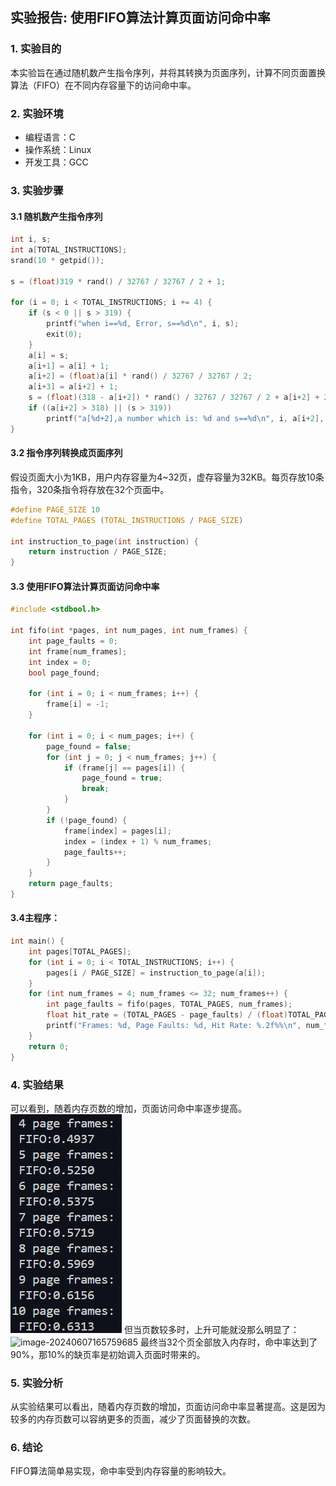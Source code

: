 ## 实验报告: 使用FIFO算法计算页面访问命中率

### 1. 实验目的

本实验旨在通过随机数产生指令序列，并将其转换为页面序列，计算不同页面置换算法（FIFO）在不同内存容量下的访问命中率。


### 2. 实验环境

- 编程语言：C
- 操作系统：Linux
- 开发工具：GCC

### 3. 实验步骤

#### 3.1 随机数产生指令序列

```c
int i, s;
int a[TOTAL_INSTRUCTIONS];
srand(10 * getpid());

s = (float)319 * rand() / 32767 / 32767 / 2 + 1;

for (i = 0; i < TOTAL_INSTRUCTIONS; i += 4) {
    if (s < 0 || s > 319) {
        printf("when i==%d, Error, s==%d\n", i, s);
        exit(0);
    }
    a[i] = s;
    a[i+1] = a[i] + 1;
    a[i+2] = (float)a[i] * rand() / 32767 / 32767 / 2;
    a[i+3] = a[i+2] + 1;
    s = (float)(318 - a[i+2]) * rand() / 32767 / 32767 / 2 + a[i+2] + 2;
    if ((a[i+2] > 318) || (s > 319))
        printf("a[%d+2],a number which is: %d and s==%d\n", i, a[i+2], s);
}
```

#### 3.2 指令序列转换成页面序列

假设页面大小为1KB，用户内存容量为4~32页，虚存容量为32KB。每页存放10条指令，320条指令将存放在32个页面中。

```c
#define PAGE_SIZE 10
#define TOTAL_PAGES (TOTAL_INSTRUCTIONS / PAGE_SIZE)

int instruction_to_page(int instruction) {
    return instruction / PAGE_SIZE;
}
```

#### 3.3 使用FIFO算法计算页面访问命中率

```c
#include <stdbool.h>

int fifo(int *pages, int num_pages, int num_frames) {
    int page_faults = 0;
    int frame[num_frames];
    int index = 0;
    bool page_found;

    for (int i = 0; i < num_frames; i++) {
        frame[i] = -1;
    }

    for (int i = 0; i < num_pages; i++) {
        page_found = false;
        for (int j = 0; j < num_frames; j++) {
            if (frame[j] == pages[i]) {
                page_found = true;
                break;
            }
        }
        if (!page_found) {
            frame[index] = pages[i];
            index = (index + 1) % num_frames;
            page_faults++;
        }
    }
    return page_faults;
}

```

#### 3.4主程序：

```cpp
int main() {
    int pages[TOTAL_PAGES];
    for (int i = 0; i < TOTAL_INSTRUCTIONS; i++) {
        pages[i / PAGE_SIZE] = instruction_to_page(a[i]);
    }
    for (int num_frames = 4; num_frames <= 32; num_frames++) {
        int page_faults = fifo(pages, TOTAL_PAGES, num_frames);
        float hit_rate = (TOTAL_PAGES - page_faults) / (float)TOTAL_PAGES;
        printf("Frames: %d, Page Faults: %d, Hit Rate: %.2f%%\n", num_frames, page_faults, hit_rate * 100);
    }
    return 0;
}
```



### 4. 实验结果
可以看到，随着内存页数的增加，页面访问命中率逐步提高。
![alt text](f2049be4a4d8ecfd67fca9cc1d031da.png)
但当页数较多时，上升可能就没那么明显了：
![image-20240607165759685](C:\Users\Baijy\AppData\Roaming\Typora\typora-user-images\image-20240607165759685.png)
最终当32个页全部放入内存时，命中率达到了90%，那10%的缺页率是初始调入页面时带来的。

### 5. 实验分析

从实验结果可以看出，随着内存页数的增加，页面访问命中率显著提高。这是因为较多的内存页数可以容纳更多的页面，减少了页面替换的次数。

### 6. 结论

FIFO算法简单易实现，命中率受到内存容量的影响较大。
